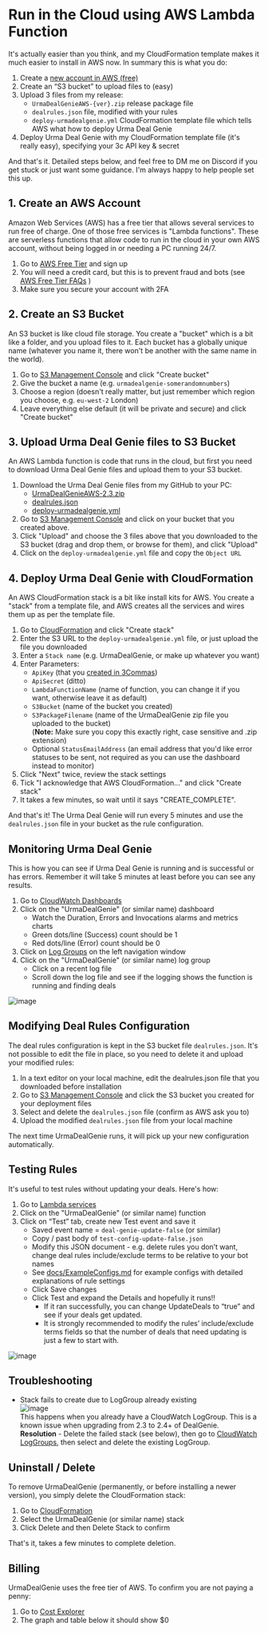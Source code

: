 # Run in the Cloud using AWS Lambda Function
It's actually easier than you think, and my CloudFormation template makes it much easier to install in AWS now. In summary this is what you do:
1. Create a [new account in  AWS (free)](https://aws.amazon.com/free/)
1. Create an “S3 bucket” to upload files to (easy)
1. Upload 3 files from my release:
    - `UrmaDealGenieAWS-{ver}.zip` release package file
    - `dealrules.json` file, modified with your rules
    - `deploy-urmadealgenie.yml` CloudFormation template file which tells AWS what how to deploy Urma Deal Genie
1. Deploy Urma Deal Genie with my CloudFormation template file (it's really easy), specifying your 3c API key & secret

And that's it. Detailed steps below, and feel free to DM me on Discord if you get stuck or just want some guidance. I'm always happy to help people set this up.

## 1. Create an AWS Account
Amazon Web Services (AWS) has a free tier that allows several services to run free of charge. One of those free services is "Lambda functions". These are serverless functions that allow code to run in the cloud in your own AWS account, without being logged in or needing a PC running 24/7. 
1. Go to [AWS Free Tier](https://aws.amazon.com/free/) and sign up
1. You will need a credit card, but this is to prevent fraud and bots (see [AWS Free Tier FAQs](https://aws.amazon.com/free/registration-faqs/) )
1. Make sure you secure your account with 2FA

## 2. Create an S3 Bucket
An S3 bucket is like cloud file storage. You create a "bucket" which is a bit like a folder, and you upload files to it. Each bucket has a globally unique name (whatever you name it, there won't be another with the same name in the world).
1. Go to [S3 Management Console](https://s3.console.aws.amazon.com) and click "Create bucket"
1. Give the bucket a name (e.g. `urmadealgenie-somerandomnumbers`)
1. Choose a region (doesn't really matter, but just remember which region you choose, e.g. `eu-west-2` London)
1. Leave everything else default (it will be private and secure) and click "Create bucket" 

## 3. Upload Urma Deal Genie files to S3 Bucket
An AWS Lambda function is code that runs in the cloud, but first you need to download Urma Deal Genie files and upload them to your S3 bucket.
1. Download the Urma Deal Genie files from my GitHub to your PC:
    - [UrmaDealGenieAWS-2.3.zip](https://github.com/UrmaGurd/UrmaDealGenie/releases/download/2.3/UrmaDealGenieAWS-2.3.zip)
    - [dealrules.json](https://github.com/UrmaGurd/UrmaDealGenie/releases/download/2.3/dealrules.json)
    - [deploy-urmadealgenie.yml](https://github.com/UrmaGurd/UrmaDealGenie/releases/download/2.3//deploy-urmadealgenie.yml)
1. Go to [S3 Management Console](https://s3.console.aws.amazon.com/s3) and click on your bucket that you created above.
1. Click "Upload" and choose the 3 files above that you downloaded to the S3 bucket (drag and drop them, or browse for them), and click "Upload"
1. Click on the `deploy-urmadealgenie.yml` file and copy the `Object URL` 


## 4. Deploy Urma Deal Genie with CloudFormation
An AWS CloudFormation stack is a bit like install kits for AWS. You create a "stack" from a template file, and AWS creates all the services and wires them up as per the template file.
1. Go to [CloudFormation](https://console.aws.amazon.com/cloudformation) and click "Create stack"
1. Enter the S3 URL to the `deploy-urmadealgenie.yml` file, or just upload the file you downloaded
1. Enter a `Stack name` (e.g. UrmaDealGenie, or make up whatever you want)
1. Enter Parameters:
    - `ApiKey` (that you [created in 3Commas](/README.md#create-a-3commas-api-key-and-secret))
    - `ApiSecret` (ditto)
    - `LambdaFunctionName` (name of function, you can change it if you want, otherwise leave it as default)
    - `S3Bucket` (name of the bucket you created)
    - `S3PackageFilename` (name of the UrmaDealGenie zip file you uploaded to the bucket)</br>(**Note:** Make sure you copy this exactly right, case sensitive and .zip extension)
    - Optional `StatusEmailAddress` (an email address that you'd like error statuses to be sent, not required as you can use the dashboard instead to monitor)
1. Click "Next" twice, review the stack settings
1. Tick "I acknowledge that AWS CloudFormation..." and click "Create stack"
1. It takes a few minutes, so wait until it says "CREATE_COMPLETE".

And that's it! The Urma Deal Genie will run every 5 minutes and use the `dealrules.json` file in your bucket as the rule configuration.
## Monitoring Urma Deal Genie
This is how you can see if Urma Deal Genie is running and is successful or has errors. Remember it will take 5 minutes at least before you can see any results.
1. Go to [CloudWatch Dashboards](https://console.aws.amazon.com/cloudwatch/home#dashboards:)
1. Click on the "UrmaDealGenie" (or similar name) dashboard
    - Watch the Duration, Errors and Invocations alarms and metrics charts
    - Green dots/line (Success) count should be 1
    - Red dots/line (Error) count should be 0
1. Click on [Log Groups](https://console.aws.amazon.com/cloudwatch/home#logsV2:log-groups) on the left navigation window
1. Click on the "UrmaDealGenie" (or similar name) log group
    - Click on a recent log file
    - Scroll down the log file and see if the logging shows the function is running and finding deals

![image](https://user-images.githubusercontent.com/13062477/147366597-484f3835-7448-4041-802a-be563b1edff2.png)

## Modifying Deal Rules Configuration
The deal rules configuration is kept in the S3 bucket file `dealrules.json`. It's not possible to edit the file in place, so you need to delete it and upload your modified rules:
1. In a text editor on your local machine, edit the dealrules.json file that you downloaded before installation
1. Go to [S3 Management Console](https://s3.console.aws.amazon.com/s3) and click the S3 bucket you created for your deployment files
1. Select and delete the `dealrules.json` file (confirm as AWS ask you to)
1. Upload the modified `dealrules.json` file from your local machine

The next time UrmaDealGenie runs, it will pick up your new configuration automatically.

## Testing Rules
It's useful to test rules without updating your deals. Here's how:
1. Go to [Lambda services](https://console.aws.amazon.com/lambda)
1. Click on the "UrmaDealGenie" (or similar name) function
1. Click on “Test” tab, create new Test event and save it
    - Saved event name = `deal-genie-update-false` (or similar)
    - Copy / past body of `test-config-update-false.json`
    - Modify this JSON document - e.g. delete rules you don’t want, change deal rules include/exclude terms to be relative to your bot names
    - See [docs/ExampleConfigs.md](./docs/ExampleConfigs.md) for example configs with detailed explanations of rule settings
    - Click Save changes
    - Click Test and expand the Details and hopefully it runs!!
      - If it ran successfully, you can change UpdateDeals to “true” and see if your deals get updated. 
      - It is strongly recommended to modify the rules’ include/exclude terms fields so that the number of deals that need updating is just a few to start with.

![image](https://user-images.githubusercontent.com/13062477/147366727-0626c45f-b4d8-4614-b5cc-5c47bcd3a18b.png)

## Troubleshooting
- Stack fails to create due to LogGroup already existing</br>![image](https://user-images.githubusercontent.com/13062477/147569385-d5b9b506-abde-41a1-99e0-eb0ec1ee7289.png)</br>This happens when you already have a CloudWatch LogGroup. This is a known issue when upgrading from 2.3 to 2.4+ of DealGenie.</br>**Resolution** - Delete the failed stack (see below), then go to [CloudWatch LogGroups](https://console.aws.amazon.com/cloudwatch/home#logsV2:log-groups), then select and delete the existing LogGroup.


## Uninstall / Delete 
To remove UrmaDealGenie (permanently, or before installing a newer version), you simply delete the CloudFormation stack:
1. Go to [CloudFormation](https://console.aws.amazon.com/cloudformation)
1. Select the UrmaDealGenie (or similar name) stack 
1. Click Delete and then Delete Stack to confirm

That's it, takes a few minutes to complete deletion.

## Billing
UrmaDealGenie uses the free tier of AWS. To confirm you are not paying a penny:
1. Go to [Cost Explorer](https://console.aws.amazon.com/cost-management/home#/custom)
1. The graph and table below it should show $0

